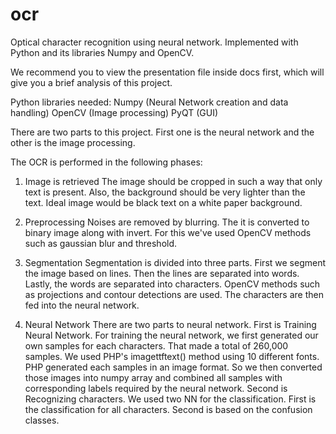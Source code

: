 # ocr

Optical character recognition using neural network. Implemented with Python and its libraries Numpy and OpenCV.

We recommend you to view the presentation file inside docs first, which will give you a brief analysis of this project.

Python libraries needed:
Numpy (Neural Network creation and data handling)
OpenCV (Image processing)
PyQT (GUI)

There are two parts to this project. First one is the neural network and the other is the image processing.

The OCR is performed in the following phases:

1. Image is retrieved
The image should be cropped in such a way that only text is present. Also, the background should be very lighter than the text. Ideal image would be black text on a white paper background.

2. Preprocessing
Noises are removed by blurring. The it is converted to binary image along with invert. For this we've used OpenCV methods such as gaussian blur and threshold.

3. Segmentation
Segmentation is divided into three parts. First we segment the image based on lines. Then the lines are separated into words. Lastly, the words are separated into characters. OpenCV methods such as projections and contour detections are used. The characters are then fed into the neural network.

4. Neural Network
There are two parts to neural network. First is Training Neural Network. For training the neural network, we first generated our own samples for each characters. That made a total of 260,000 samples. We used PHP's imagettftext() method using 10 different fonts. PHP generated each samples in an image format. So we then converted those images into numpy array and combined all samples with corresponding labels required by the neural network. Second is Recognizing characters. We used two NN for the classification. First is the classification for all characters. Second is based on the confusion classes. 

